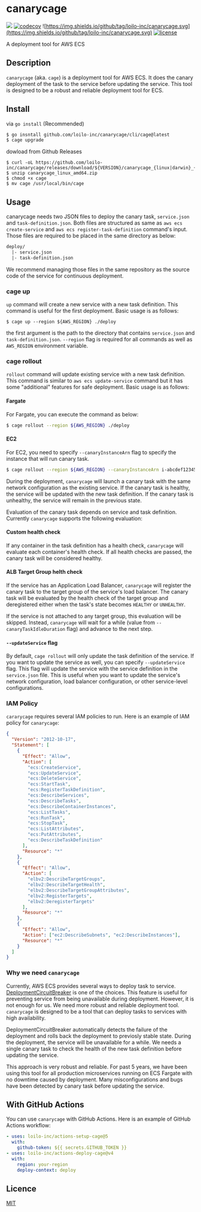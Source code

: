 # canarycage

![](https://github.com/loilo-inc/canarycage/workflows/CI/badge.svg)
[![codecov](https://codecov.io/gh/loilo-inc/canarycage/branch/main/graph/badge.svg?token=WRW1qemxSR)](https://codecov.io/gh/loilo-inc/canarycage)
![https://img.shields.io/github/tag/loilo-inc/canarycage.svg](https://img.shields.io/github/tag/loilo-inc/canarycage.svg)
[![license](https://img.shields.io/github/license/loilo-inc/canarycage.svg)](https://github.com/loilo-inc/canarycage)

A deployment tool for AWS ECS

## Description

`canarycage` (aka. `cage`) is a deployment tool for AWS ECS. It does the canary deployment of the task to the service before updating the service. This tool is designed to be a robust and reliable deployment tool for ECS.

## Install

via `go install` (Recommended)

```bash
$ go insntall github.com/loilo-inc/canarycage/cli/cage@latest
$ cage upgrade
```

dowload from Github Releases

```
$ curl -oL https://github.com/loilo-inc/canarycage/releases/download/${VERSION}/canarycage_{linux|darwin}_{amd64|arm64}.zip
$ unzip canarycage_linux_amd64.zip
$ chmod +x cage
$ mv cage /usr/local/bin/cage
```

## Usage

canarycage needs two JSON files to deploy the canary task, `service.json` and `task-definition.json`.
Both files are structured as same as `aws ecs create-service` and `aws ecs register-task-definition` command's input. Those files are required to be placed in the same directory as below:

```txt
deploy/
  |- service.json
  |- task-definition.json
```

We recommend managing those files in the same repository as the source code of the service for continuous deployment.

### cage up

`up` command will create a new service with a new task definition. This command is useful for the first deployment. Basic usage is as follows:

```
$ cage up --region ${AWS_REGION} ./deploy
```

the first argument is the path to the directory that contains `service.json` and `task-definition.json`.
`--region` flag is required for all commands as well as `AWS_REGION` environment variable.

### cage rollout

`rollout` command will update existing service with a new task definition. This command is similar to `aws ecs update-service` command but it has some "additional" features for safe deployment. Basic usage is as follows:

#### Fargate

For Fargate, you can execute the command as below:

```bash
$ cage rollout --region ${AWS_REGION} ./deploy
```

#### EC2

For EC2, you need to specify `--canaryInstanceArn` flag to specify the instance that will run canary task.

```bash
$ cage rollout --region ${AWS_REGION} --canaryInstanceArn i-abcdef123456
```

During the deployment, `canarycage` will launch a canary task with the same network configuration as the existing service. If the canary task is healthy, the service will be updated with the new task definition. If the canary task is unhealthy, the service will remain in the previous state.

Evaluation of the canary task depends on service and task definition. Currently `canarycage` supports the following evaluation:

#### Custom health check

If any container in the task definition has a health check, `canarycage` will evaluate each container's health check. If all health checks are passed, the canary task will be considered healthy.

#### ALB Target Group helth check

If the service has an Application Load Balancer, `canarycage` will register the canary task to the target group of the service's load balancer. The canary task will be evaluated by the health check of the target group and deregistered either when the task's state becomes `HEALTHY` or `UNHEALTHY`.

If the service is not attached to any target group, this evaluation will be skipped. Instead, `canarycage` will wait for a while (value from `--canaryTaskIdleDuration` flag) and advance to the next step.

#### `--updateService` flag

By default, `cage rollout` will only update the task definition of the service. If you want to update the service as well, you can specify `--updateService` flag. This flag will update the service with the service definition in the `service.json` file. This is useful when you want to update the service's network configuration, load balancer configuration, or other service-level configurations.

### IAM Policy

`cararycage` requires several IAM policies to run. Here is an example of IAM policy for `canarycage`:

```json
{
  "Version": "2012-10-17",
  "Statement": [
    {
      "Effect": "Allow",
      "Action": [
        "ecs:CreateService",
        "ecs:UpdateService",
        "ecs:DeleteService",
        "ecs:StartTask",
        "ecs:RegisterTaskDefinition",
        "ecs:DescribeServices",
        "ecs:DescribeTasks",
        "ecs:DescribeContainerInstances",
        "ecs:ListTasks",
        "ecs:RunTask",
        "ecs:StopTask",
        "ecs:ListAttributes",
        "ecs:PutAttributes",
        "ecs:DescribeTaskDefinition"
      ],
      "Resource": "*"
    },
    {
      "Effect": "Allow",
      "Action": [
        "elbv2:DescribeTargetGroups",
        "elbv2:DescribeTargetHealth",
        "elbv2:DescribeTargetGroupAttributes",
        "elbv2:RegisterTargets",
        "elbv2:DeregisterTargets"
      ],
      "Resource": "*"
    },
    {
      "Effect": "Allow",
      "Action": ["ec2:DescribeSubnets", "ec2:DescribeInstances"],
      "Resource": "*"
    }
  ]
}
```

### Why we need `canarycage`

Currently, AWS ECS provides several ways to deploy task to service. [DeploymentCircuitBreaker](https://docs.aws.amazon.com/ja_jp/AmazonECS/latest/APIReference/API_DeploymentCircuitBreaker.html) is one of the choices. This feature is useful for preventing service from being unavailable during deployment. However, it is not enough for us. We need more robust and reliable deployment tool. `canarycage` is designed to be a tool that can deploy tasks to services with high availability.

DeploymentCircuitBreaker automatically detects the failure of the deployment and rolls back the deployment to previosly stable state. During the deployment, the service will be unavailable for a while. We needs a single canary task to check the health of the new task definition before updating the service.

This approach is very robust and reliable. For past 5 years, we have been using this tool for all production microservices running on ECS Fargate with no downtime caused by deployment. Many misconfigurations and bugs have been detected by canary task before updating the service.

## With GitHub Actions

You can use `canarycage` with GitHub Actions. Here is an example of GitHub Actions workflow:

```yaml
- uses: loilo-inc/actions-setup-cage@5
  with:
    github-token: ${{ secrets.GITHUB_TOKEN }}
- uses: loilo-inc/actions-deploy-cage@v4
  with:
    region: your-region
    deploy-context: deploy
```

## Licence

[MIT](https://github.com/loilo-inc/canarycage/LICENCE)

